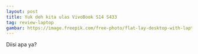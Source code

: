 ```yaml
---
layout: post
title: Yuk deh kita ulas VivoBook S14 S433
tag: review-laptop
gambar: https://image.freepik.com/free-photo/flat-lay-desktop-with-laptop-mouse_23-2148397918.jpg
---
```


Diisi apa ya? 
